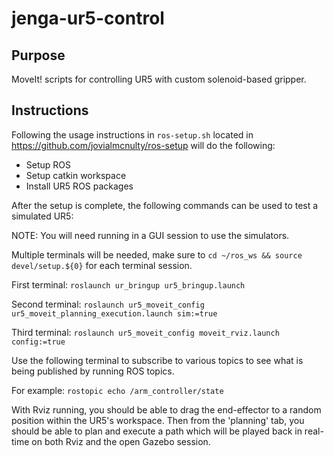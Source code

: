 # jenga-ur5-control

## Purpose

MoveIt! scripts for controlling UR5 with custom solenoid-based gripper.




## Instructions

Following the usage instructions in `ros-setup.sh` located in https://github.com/jovialmcnulty/ros-setup will do the following:

- Setup ROS
- Setup catkin workspace
- Install UR5 ROS packages

After the setup is complete, the following commands can be used to test a simulated UR5:

NOTE: You will need running in a GUI session to use the simulators.

Multiple terminals will be needed, make sure to `cd ~/ros_ws && source devel/setup.${0}` for each terminal session.

First terminal: `roslaunch ur_bringup ur5_bringup.launch`

Second terminal: `roslaunch ur5_moveit_config ur5_moveit_planning_execution.launch sim:=true`

Third terminal:  `roslaunch ur5_moveit_config moveit_rviz.launch config:=true`

Use the following terminal to subscribe to various topics to see what is being published by running ROS topics.

For example: `rostopic echo /arm_controller/state`

With Rviz running, you should be able to drag the end-effector to a random position within
the UR5's workspace. Then from the 'planning' tab, you should be able to plan and execute a path
which will be played back in real-time on both Rviz and the open Gazebo session.

